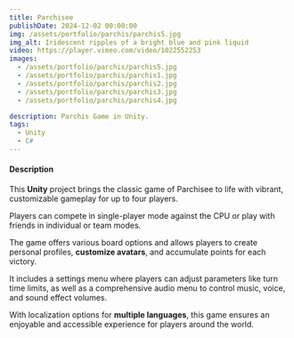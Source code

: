 ```yaml
---
title: Parchisee
publishDate: 2024-12-02 00:00:00
img: /assets/portfolio/parchis/parchis5.jpg
img_alt: Iridescent ripples of a bright blue and pink liquid
video: https://player.vimeo.com/video/1022552253
images:
  - /assets/portfolio/parchis/parchis5.jpg
  - /assets/portfolio/parchis/parchis1.jpg
  - /assets/portfolio/parchis/parchis2.jpg
  - /assets/portfolio/parchis/parchis3.jpg
  - /assets/portfolio/parchis/parchis4.jpg

description: Parchis Game in Unity.
tags:
  - Unity
  - C#
---
```


#### Description
This **Unity** project brings the classic game of Parchisee to life with vibrant, customizable gameplay for up to four players. 

Players can compete in single-player mode against the CPU or play with friends in individual or team modes. 

The game offers various board options and allows players to create personal profiles, **customize avatars**, and accumulate points for each victory. 

It includes a settings menu where players can adjust parameters like turn time limits, as well as a comprehensive audio menu to control music, voice, and sound effect volumes. 

With localization options for **multiple languages**, this game ensures an enjoyable and accessible experience for players around the world.


<!-- ## Level-two heading

> Tell me and I forget. Teach me and I remember. Involve me and I learn.

Lorem ipsum dolor sit amet, <a href="https://astro.build/">Astro</a> makes people happy. Sed do eiusmod tempor incididunt ut labore et dolore magna aliqua. Proin nibh nisl condimentum id venenatis a condimentum vitae. Dapibus ultrices in iaculis nunc. Arcu odio ut sem nulla pharetra diam sit amet. Diam quis enim lobortis scelerisque fermentum dui faucibus in ornare.

Arcu dui vivamus arcu felis bibendum ut tristique et egestas. Eget gravida cum sociis natoque penatibus. Cras fermentum odio eu feugiat pretium nibh. Proin nibh nisl condimentum id venenatis. Porta nibh venenatis cras sed felis eget velit. Id diam vel quam elementum pulvinar etiam non.

### Level-three heading

Ultrices tincidunt arcu non sodales neque sodales ut. Sed enim ut sem viverra aliquet eget sit amet. Lacus luctus accumsan tortor posuere ac ut consequat semper viverra. Viverra accumsan in nisl nisi scelerisque eu ultrices. In massa tempor nec feugiat nisl pretium fusce.

### Level-three heading

Sed pulvinar porttitor mi in ultricies. Etiam non dolor gravida eros pulvinar pellentesque et dictum ex. Proin eu ornare ligula, sed condimentum dui. Vivamus tincidunt tellus mi, sed semper ipsum pharetra a. Suspendisse sollicitudin at sapien nec volutpat. Etiam justo urna, laoreet ac lacus sed, ultricies facilisis dolor. Integer posuere, metus vel viverra gravida, risus elit ornare magna, id feugiat erat risus ullamcorper libero. Proin vitae diam auctor, laoreet lorem vitae, varius tellus.

Aenean pretium purus augue, ut bibendum erat convallis quis. Cras condimentum quis velit ac mollis. Suspendisse non purus fringilla, venenatis nisl porta, finibus odio. Curabitur aliquet metus faucibus libero interdum euismod. Morbi sed magna nisl. Morbi odio nibh, facilisis vel sapien eu, tempus tincidunt erat. Nullam erat velit, sagittis at purus quis, tristique scelerisque tortor. Pellentesque lacinia tortor id est aliquam viverra. Vestibulum et diam ac ipsum mollis fringilla.

#### Level-four heading

- We noted this
- And also this other point -->
